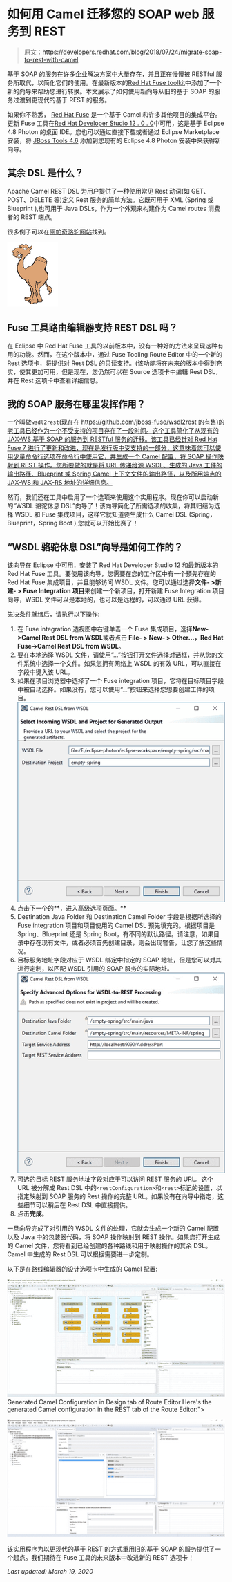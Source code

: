 # 如何用 Camel 迁移您的 SOAP web 服务到 REST

> 原文：<https://developers.redhat.com/blog/2018/07/24/migrate-soap-to-rest-with-camel>

基于 SOAP 的服务在许多企业解决方案中大量存在，并且正在慢慢被 RESTful 服务所取代，以简化它们的使用。在最新版本的[Red Hat Fuse toolkit](https://tools.jboss.org/features/fusetools.html)中添加了一个新的向导来帮助您进行转换。本文展示了如何使用新向导从旧的基于 SOAP 的服务过渡到更现代的基于 REST 的服务。

如果你不熟悉， [Red Hat Fuse](https://developers.redhat.com/products/fuse/overview/) 是一个基于 Camel 和许多其他项目的集成平台。更新 Fuse 工具在[Red Hat Developer Studio 12 . 0 . 0](https://developers.redhat.com/blog/2018/07/18/announcing-devstudio-12-jboss-tools-46/)中可用，这是基于 Eclipse 4.8 Photon 的桌面 IDE。您也可以通过直接下载或者通过 Eclipse Marketplace 安装，将 [JBoss Tools 4.6](http://tools.jboss.org/downloads/jbosstools/photon/4.6.0.Final.html) 添加到您现有的 Eclipse 4.8 Photon 安装中来获得新向导。

## 其余 DSL 是什么？

Apache Camel REST DSL 为用户提供了一种使用常见 Rest 动词(如 GET、POST、DELETE 等)定义 Rest 服务的简单方法。它既可用于 XML (Spring 或 Blueprint ),也可用于 Java DSLs，作为一个外观来构建作为 Camel routes 消费者的 REST 端点。

很多例子可以在[阿帕奇骆驼网站](http://camel.apache.org/rest-dsl.html)找到。

![](img/1a7032ddf4631ba68baa9bf647697570.png)

## Fuse 工具路由编辑器支持 REST DSL 吗？

在 Eclipse 中 Red Hat Fuse 工具的以前版本中，没有一种好的方法来呈现这种有用的功能。然而，在这个版本中，通过 Fuse Tooling Route Editor 中的一个新的 Rest 选项卡，将提供对 Rest DSL 的只读支持。(该功能将在未来的版本中得到充实，使其更加可用，但是现在，您仍然可以在 Source 选项卡中编辑 Rest DSL，并在 Rest 选项卡中查看详细信息。

## 我的 SOAP 服务在哪里发挥作用？

一个叫做`wsdl2rest`(现在在 https://github.com/jboss-fuse/wsdl2rest 的[有售)的老工具已经作为一个不受支持的项目存在了一段时间。这个工具简化了从现有的 JAX-WS 基于 SOAP 的服务到 RESTful 服务的迁移。该工具已经针对 Red Hat Fuse 7 进行了更新和改进，现在是发行版中受支持的一部分，这意味着您可以使用少量命令行选项在命令行中使用它，并生成一个 Camel 配置，将 SOAP 操作映射到 REST 操作。您所要做的就是将 URL 传递给源 WSDL、生成的 Java 工件的输出路径、Blueprint 或 Spring Camel 上下文文件的输出路径，以及所用端点的 JAX-WS 和 JAX-RS 地址的详细信息。](https://github.com/jboss-fuse/wsdl2rest)

然而，我们还在工具中启用了一个选项来使用这个实用程序。现在你可以启动新的“WSDL 骆驼休息 DSL”向导了！该向导简化了所需选项的收集，将其归结为选择 WSDL 和 Fuse 集成项目，这样它就知道要生成什么 Camel DSL (Spring，Blueprint，Spring Boot ),您就可以开始比赛了！

## “WSDL 骆驼休息 DSL”向导是如何工作的？

该向导在 Eclipse 中可用，安装了 Red Hat Developer Studio 12 和最新版本的 Red Hat Fuse 工具。要使用该向导，您需要在您的工作区中有一个预先存在的 Red Hat Fuse 集成项目，并且能够访问 WSDL 文件。您可以通过选择**文件- >新建- > Fuse Integration 项目**来创建一个新项目，打开新建 Fuse Integration 项目向导，WSDL 文件可以是本地的，也可以是远程的，可以通过 URL 获得。

先决条件就绪后，请执行以下操作:

1.  在 Fuse integration 透视图中右键单击一个 Fuse 集成项目，选择**New->Camel Rest DSL from WSDL**或者点击 **File- > New- > Other…，Red Hat Fuse->Camel Rest DSL from WSDL**。
2.  要在本地选择 WSDL 文件，请使用“...”按钮打开文件选择对话框，并从您的文件系统中选择一个文件。如果您拥有网络上 WSDL 的有效 URL，可以直接在字段中键入该 URL。
3.  如果在项目浏览器中选择了一个 Fuse integration 项目，它将在目标项目字段中被自动选择。如果没有，您可以使用“...”按钮来选择您想要创建工件的项目。
    ![](img/7329cf304fb4e9e5e274ace5e758643b.png)
4.  点击下一个的**，进入高级选项页面。**
5.  Destination Java Folder 和 Destination Camel Folder 字段是根据所选择的 Fuse integration 项目和项目使用的 Camel DSL 预先填充的。根据项目是 Spring、Blueprint 还是 Spring Boot，有不同的默认路径。请注意，如果目录中存在现有文件，或者必须首先创建目录，则会出现警告，让您了解这些情况。
6.  目标服务地址字段对应于 WSDL 绑定中指定的 SOAP 地址，但是您可以对其进行定制，以匹配 WSDL 引用的 SOAP 服务的实际地址。
    ![](img/4e09d8d3e1191c99c48c6e9f979a72ca.png)
7.  可选的目标 REST 服务地址字段对应于可以访问 REST 服务的 URL。这个 URL 被分解成 Rest DSL 中的`<restConfiguration>`和`<rest>`标记的设置，以指定映射到 SOAP 服务的 Rest 操作的完整 URL。如果没有在向导中指定，这些细节可以稍后在 Rest DSL 中直接提供。
8.  点击**完成**。

一旦向导完成了对引用的 WSDL 文件的处理，它就会生成一个新的 Camel 配置以及 Java 中的包装器代码，将 SOAP 操作映射到 REST 操作。如果您打开生成的 Camel 文件，您将看到已经创建的各种路线和用于映射操作的其余 DSL。Camel 中生成的 Rest DSL 可以根据需要进一步定制。

以下是在路线编辑器的设计选项卡中生成的 Camel 配置:

[![](img/ea8b39ea9fff8121d5a09df84a840be2.png "wsdl2rest-editor-design-tab")](/sites/default/files/blog/2018/07/wsdl2rest-editor-design-tab.jpg)Generated Camel Configuration in Design tab of Route Editor
Here's the generated Camel configuration in the REST tab of the Route Editor:">

![](img/f1a875037dbfbb84df6e10fc743c0ba2.png)

该实用程序为以更现代的基于 REST 的方式重用旧的基于 SOAP 的服务提供了一个起点。我们期待在 Fuse 工具的未来版本中改进新的 REST 选项卡！

*Last updated: March 19, 2020*
